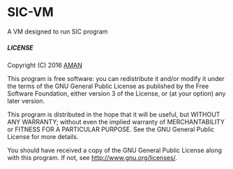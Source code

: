 # SIC-VM
A VM designed to run SIC program

##### LICENSE
  Copyright (C) 2016  [AMAN](http://www.gnu.org/licenses/)

  This program is free software: you can redistribute it and/or modify
  it under the terms of the GNU General Public License as published by
  the Free Software Foundation, either version 3 of the License, or
  (at your option) any later version.

  This program is distributed in the hope that it will be useful,
  but WITHOUT ANY WARRANTY; without even the implied warranty of
  MERCHANTABILITY or FITNESS FOR A PARTICULAR PURPOSE.  See the
  GNU General Public License for more details.

  You should have received a copy of the GNU General Public License
  along with this program.  If not, see [<http://www.gnu.org/licenses/>](http://www.gnu.org/licenses/).
